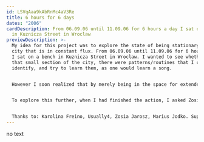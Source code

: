 ```yaml
---
id: LSVqAaa9kAbRnMc4aV3Re
title: 6 hours for 6 days
dates: "2006"
cardDescription: From 06.09.06 until 11.09.06 for 6 hours a day I sat on a bench
  in Kuznicza Street in Wroclaw
previewDescription: >-
  My idea for this project was to explore the state of being stationary within a
  city that is in constant flux. From 06.09.06 until 11.09.06 for 6 hours a day
  I sat on a bench in Kuznicza Street in Wroclaw. I wanted to see whether, for
  that small section of the city, there were patterns/routines that I could
  identify, and try to learn them, as one would learn a song.


  However I soon realized that by merely being in the space for extended periods of time I began to attract people’s curiosity. Although I had set out to watch and learn the space I began to feel that it was in fact me that was being observed. As the days passed I felt this mutual curiosity mount. But was it actually mutual?


  To explore this further, when I had finished the action, I asked Zosia Jarosz and Marius Jodko to interview people in that particular space about ‘the guy on the bench’. The video presents this material; a spectrum of memories, encompassing the wildly inaccurate, the highly perceptive and those that simply do not look.


  Thanks to: Karolina Freino, Usually4, Zosia Jarosz, Marius Jodko. Supported by: Gallery Entropia
---
```

no text
